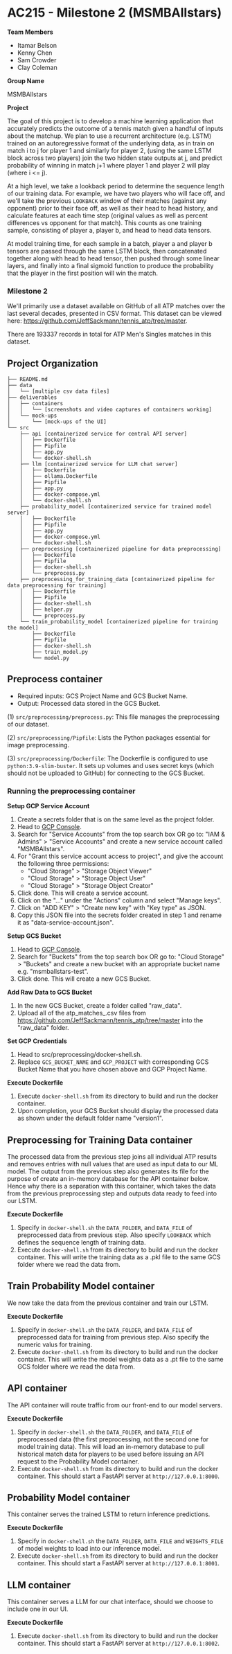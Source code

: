 AC215 - Milestone 2 (MSMBAllstars)
==============================
**Team Members**

- Itamar Belson
- Kenny Chen
- Sam Crowder
- Clay Coleman

**Group Name**

MSMBAllstars

**Project**

The goal of this project is to develop a machine learning application that accurately predicts the outcome of a tennis match given a handful of inputs about the matchup.
We plan to use a recurrent architecture (e.g. LSTM) trained on an autoregressive format of the underlying data, as in train on match i to j for player 1 and similarly for player 2, (using the same LSTM block across two players)  join the two hidden state outputs at j, and predict probability of winning in match j+1 where player 1 and player 2 will play (where i <= j).

At a high level, we take a lookback period to determine the sequence length of our training data. For example, we have two players who will face off, and we'll take the previous `LOOKBACK` window of their matches (against any opponent) prior to their face off, as well as their head to head history, and calculate features at each time step (original values as well as percent differences vs opponent for that match). This counts as one training sample, consisting of player a, player b, and head to head data tensors. 

At model training time, for each sample in a batch, player a and player b tensors are passed through the same LSTM block, then concatenated together along with head to head tensor, then pushed through some linear layers, and finally into a final sigmoid function to produce the probability that the player in the first position will win the match.

### Milestone 2 ###

We'll primarily use a dataset available on GitHub of all ATP matches over the last several decades, presented in CSV format. This dataset can be viewed here: https://github.com/JeffSackmann/tennis_atp/tree/master.

There are 193337 records in total for ATP Men's Singles matches in this dataset.

Project Organization
------------
    ├── README.md
    ├── data
    │   └── [multiple csv data files]
    ├── deliverables
    │   ├── containers
    │   │   └── [screenshots and video captures of containers working]
    │   └── mock-ups
    │       └── [mock-ups of the UI]
    └── src
        ├── api [containerized service for central API server]
        │   ├── Dockerfile
        │   ├── Pipfile
        │   ├── app.py
        │   └── docker-shell.sh
        ├── llm [containerized service for LLM chat server]
        │   ├── Dockerfile
        │   ├── ollama.Dockerfile
        │   ├── Pipfile
        │   ├── app.py
        │   ├── docker-compose.yml
        │   └── docker-shell.sh
        ├── probability_model [containerized service for trained model server]
        │   ├── Dockerfile
        │   ├── Pipfile
        │   ├── app.py
        │   ├── docker-compose.yml
        │   └── docker-shell.sh
        ├── preprocessing [containerized pipeline for data preprocessing]
        │   ├── Dockerfile
        │   ├── Pipfile
        │   ├── docker-shell.sh
        │   └── preprocess.py
        ├── preprocessing_for_training_data [containerized pipeline for data preprocessing for training]
        │   ├── Dockerfile
        │   ├── Pipfile
        │   ├── docker-shell.sh
        │   ├── helper.py
        │   └── preprocess.py
        └── train_probability_model [containerized pipeline for training the model]
            ├── Dockerfile
            ├── Pipfile
            ├── docker-shell.sh
            ├── train_model.py
            └── model.py

Preprocess container
------------
- Required inputs: GCS Project Name and GCS Bucket Name.
- Output: Processed data stored in the GCS Bucket.

(1) `src/preprocessing/preprocess.py`: This file manages the preprocessing of our dataset.

(2) `src/preprocessing/Pipfile`: Lists the Python packages essential for image preprocessing.

(3) `src/preprocessing/Dockerfile`: The Dockerfile is configured to use `python:3.9-slim-buster`. It sets up volumes and uses secret keys (which should not be uploaded to GitHub) for connecting to the GCS Bucket.

### Running the preprocessing container
**Setup GCP Service Account**
1. Create a secrets folder that is on the same level as the project folder.
2. Head to [GCP Console](https://console.cloud.google.com/home/dashboard).
3. Search for "Service Accounts" from the top search box OR go to: "IAM & Admins" > "Service Accounts" and create a new service account called "MSMBAllstars".
4. For "Grant this service account access to project", and give the account the following three permissions:
      - "Cloud Storage" > "Storage Object Viewer"
      - "Cloud Storage" > "Storage Object User"
      - "Cloud Storage" > "Storage Object Creator"
5. Click done. This will create a service account.
6. Click on the "..." under the "Actions" column and select "Manage keys".
7. Click on "ADD KEY" > "Create new key" with "Key type" as JSON.
8. Copy this JSON file into the secrets folder created in step 1 and rename it as "data-service-account.json".

**Setup GCS Bucket**
1. Head to [GCP Console](https://console.cloud.google.com/home/dashboard).
2. Search for "Buckets" from the top search box OR go to: "Cloud Storage" > "Buckets" and create a new bucket with an appropriate bucket name e.g. "msmballstars-test".
3. Click done. This will create a new GCS Bucket.

**Add Raw Data to GCS Bucket**
1. In the new GCS Bucket, create a folder called "raw_data".
2. Upload all of the atp_matches_<year>.csv files from https://github.com/JeffSackmann/tennis_atp/tree/master into the "raw_data" folder.

**Set GCP Credentials**
1. Head to src/preprocessing/docker-shell.sh.
2. Replace `GCS_BUCKET_NAME` and `GCP_PROJECT` with corresponding GCS Bucket Name that you have chosen above and GCP Project Name.

**Execute Dockerfile**
1. Execute `docker-shell.sh` from its directory to build and run the docker container.
2. Upon completion, your GCS Bucket should display the processed data as shown under the default folder name "version1".

Preprocessing for Training Data container
------------

The processed data from the previous step joins all individual ATP results and removes entries with null values that are used as input data to our ML model. The output from the previous step also generates its file for the purpose of create an in-memory database for the API container below. Hence why there is a separation with this container, which takes the data from the previous preprocessing step and outputs data ready to feed into our LSTM.

**Execute Dockerfile**
1. Specify in `docker-shell.sh` the `DATA_FOLDER`, and `DATA_FILE` of preprocessed data from previous step. Also specify `LOOKBACK` which defines the sequence length of training data.
2. Execute `docker-shell.sh` from its directory to build and run the docker container. This will write the training data as a .pkl file to the same GCS folder where we read the data from.

Train Probability Model container
------------

We now take the data from the previous container and train our LSTM.

**Execute Dockerfile**
1. Specify in `docker-shell.sh` the `DATA_FOLDER`, and `DATA_FILE` of preprocessed data for training from previous step. Also specify the numeric valus for training.
2. Execute `docker-shell.sh` from its directory to build and run the docker container. This will write the model weights data as a .pt file to the same GCS folder where we read the data from.

API container
------------

The API container will route traffic from our front-end to our model servers.

**Execute Dockerfile**
1. Specify in `docker-shell.sh` the `DATA_FOLDER`, and `DATA_FILE` of preprocessed data (the first preprocessing, not the second one for model training data). This will load an in-memory database to pull historical match data for players to be used before issuing an API request to the Probability Model container.
2. Execute `docker-shell.sh` from its directory to build and run the docker container. This should start a FastAPI server at `http://127.0.0.1:8000`.


Probability Model container
------------

This container serves the trained LSTM to return inference predictions.

**Execute Dockerfile**
1. Specify in `docker-shell.sh` the `DATA_FOLDER`, `DATA_FILE` and `WEIGHTS_FILE` of model weights to load into our inference model.
2. Execute `docker-shell.sh` from its directory to build and run the docker container. This should start a FastAPI server at `http://127.0.0.1:8001`.


LLM container
------------

This container serves a LLM for our chat interface, should we choose to include one in our UI.

**Execute Dockerfile**
1. Execute `docker-shell.sh` from its directory to build and run the docker container. This should start a FastAPI server at `http://127.0.0.1:8002`.

